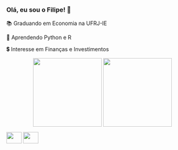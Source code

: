 ### Olá, eu sou o Filipe! 👋

📚 Graduando em Economia na UFRJ-IE

🧩 Aprendendo Python e R

💲 Interesse em Finanças e Investimentos


<p></p>

<div align="center">

<a href="https://github.com/CRFlip"> </a>

<img align="center" height="180em" src="https://github-readme-stats.vercel.app/api?username=CRFlip&theme=algolia&show_icons=true"/>

<img align="center" height="180em" src="https://github-readme-stats.vercel.app/api/top-langs/?username=CRFlip&theme=algolia&show_icons=true"/>

</div>

<p></p>


<div>

<img align="center" height="30" width="40" src="https://cdn.jsdelivr.net/gh/devicons/devicon@latest/icons/python/python-original.svg" />

<img align="center" height="30" width="40" src="https://cdn.jsdelivr.net/gh/devicons/devicon@latest/icons/rstudio/rstudio-original.svg" />

</div>

